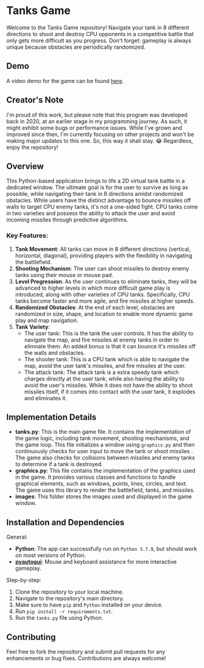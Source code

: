# Tanks Game

Welcome to the Tanks Game repository! Navigate your tank in 8 different directions to shoot and destroy CPU opponents in a competitive battle that only gets more difficult as you progress. Don't forget: gameplay is always unique because obstacles are periodically randomized.

## Demo

A video demo for the game can be found [here](https://www.youtube.com/watch?v=44Ij5p1PsN0).

## Creator's Note

I'm proud of this work, but please note that this program was developed back in 2020, at an earlier stage in my programming journey. As such, it might exhibit some bugs or performance issues. While I've grown and improved since then, I'm currently focusing on other projects and won't be making major updates to this one. So, this way it shall stay. 😂 Regardless, enjoy the repository!

## Overview

This Python-based application brings to life a 2D virtual tank battle in a dedicated window. The ultimate goal is for the user to survive as long as possible, while navigating their tank in 8 directions amidst randomized obstacles. While users have the distinct advantage to bounce missiles off walls to target CPU enemy tanks, it's not a one-sided fight. CPU tanks come in two varieties and possess the ability to attack the user and avoid incoming missiles through predictive algorithms.

### Key Features:

1. **Tank Movement**: All tanks can move in 8 different directions (vertical, horizontal, diagonal), providing players with the flexibility in navigating the battlefield.
2. **Shooting Mechanism**: The user can shoot missiles to destroy enemy tanks using their mouse or mouse pad.
3. **Level Progression**: As the user continues to eliminate tanks, they will be advanced to higher levels in which more difficult game play is introduced, along with other varieties of CPU tanks. Specifically, CPU tanks become faster and more agile, and fire missiles at higher speeds.
4. **Randomized Obstacles**: At the end of each level, obstacles are randomized in size, shape, and location to enable more dynamic game play and map navigation.
7. **Tank Variety**:
   - The user tank: This is the tank the user controls. It has the ability to navigate the map, and fire missiles at enemy tanks in order to elimnate them. An added bonus is that it can bounce it's missiles off the walls and obstacles.
   - The shooter tank: This is a CPU tank which is able to navigate the map, avoid the user tank's missiles, and fire missiles at the user.
   - The attack tank: The attack tank is a extra speedy tank which charges directly at the user tank, while also having the ability to avoid the user's missiles. While it does not have the ability to shoot missiles itself, if it comes into contact with the user tank, it explodes and eliminates it.

## Implementation Details

- **tanks.py**: This is the main game file. It contains the implementation of the game logic, including tank movement, shooting mechanisms, and the game loop. This file initializes a window using `graphics.py` and then continuously checks for user input to move the tank or shoot missiles . The game also checks for collisions between missiles and enemy tanks to determine if a tank is destroyed.
- **graphics.py**: This file contains the implementation of the graphics used in the game. It provides various classes and functions to handle graphical elements, such as windows, points, lines, circles, and text. The game uses this library to render the battlefield, tanks, and missiles.
- **images**: This folder stores the images used and displayed in the game window.

## Installation and Dependencies

General:
- **Python**: The app can successfully run on `Python 3.7.9`, but should work on most versions of Python.
- **[pyautogui](https://pyautogui.readthedocs.io)**: Mouse and keyboard assistance for more interactive gameplay.

Step-by-step:
1. Clone the repository to your local machine.
2. Navigate to the repository's main directory.
3. Make sure to have `pip` and `Python` installed on your device.
4. Run `pip install -r requirements.txt`.
5. Run the `tanks.py` file using Python.

## Contributing

Feel free to fork the repository and submit pull requests for any enhancements or bug fixes. Contributions are always welcome!

